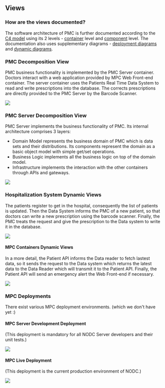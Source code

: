 ## Views

### How are the views documented?

The software architecture of PMC is further documented according to the [C4 model](https://c4model.com/) using its 2 levels - [container](https://c4model.com/#ContainerDiagram) level and [component](https://c4model.com/#ComponentDiagram) level.
The documentation also uses supplementary diagrams - [deployment diagrams](https://c4model.com/#DeploymentDiagram) and [dynamic diagrams](https://c4model.com/#DynamicDiagram).

### PMC Decomposition View

PMC business functionality is implemented by the PMC Server container.
Doctors interact with a web application provided by MPC Web Front-end container.
The server container uses the Patients Real Time Data System to read and write prescriptions into the database. The corrects prescriptions are directly provided to the PMC Server by the Barcode Scanner. 


![](embed:PMC_Container_View)

### PMC Server Decomposition View

PMC Server implements the business functionality of PMC.
Its internal architecture comprises 3 layers:
* Domain Model represents the business domain of PMC which is data sets and their distributions. Its components represent the domain as a basic object model with simple get/set operations.
* Business Logic implements all the business logic on top of the domain model.
* Infrastructure implements the interaction with the other containers through APIs and gateways.

![](embed:PMC_Server_Component_View)

### Hospitalization System Dynamic Views

The patients register to get in the hospital, consequently the list of patients is updated. Then the Data System informs the PMC of a new patient, so that doctors can write a new prescription using the barcode scanner. Finally, the PMC treats the request and give the prescription to the Data system to write it in the database.

![](embed:Hospitalization_System_Dynamic_View)

#### MPC Containers Dynamic Views
In a more detail, the Patient API informs the Data reader to fetch lastest data, so it sends the request to the Data system which returns the latest data to the Data Reader which will transmit it to the Patient API. Finally, the Patient API will send an emergency alert the Web Front-end if necessary.


![](embed:Vitals_Signs_Component_Dynamic_View)

### MPC Deployments

There exist various MPC deployment environments. (which we don't have yet :)

#### MPC Server Development Deployment

(This deployment is mandatory for all NODC Server developers and their unit tests.)

![](embed:Server_Development_Deployment)

#### MPC Live Deployment

(This deployment is the current production environment of NODC.)

![](embed:Live_Deployment)
